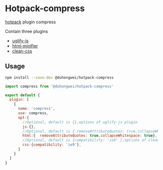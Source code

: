 # Hotpack-compress
[hotpack](https://github.com/duhongwei/hotpack) plugin compress

Contain three plugins

- [uglify-js](https://github.com/mishoo/UglifyJS#readme)
- [html-minifier](https://github.com/kangax/html-minifier)
- [clean-css](https://github.com/clean-css/clean-css)

## Usage
```bash
npm install --save-dev @duhongwei/hotpack-compress
```
```js
import compress from '@duhongwei/hotpack-compress'

export default {
  plugin: [
    {
      name: 'compress',
      use: compress,
      opt:{
        //Optional, default is {},options of uglify-js plugin
        js:{},
        //Optional, default is { removeAttributeQuotes: true,collapseWhitespace: true }
        html:{  removeAttributeQuotes: true,collapseWhitespace: true},
        //Optional, default is {compatibility: 'ie9' },options of clean-css plugin
        css:{compatibility: 'ie9'},
      }
    }
  ]
}
```
